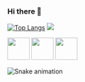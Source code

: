 ### Hi there 👋

<!--
**anabscruz/anabscruz** is a ✨ _special_ ✨ repository because its `README.md` (this file) appears on your GitHub profile.

Here are some ideas to get you started:

- 🔭 I’m currently working on ...
- 🌱 I’m currently learning ...
- 👯 I’m looking to collaborate on ...
- 🤔 I’m looking for help with ...
- 💬 Ask me about ...
- 📫 How to reach me: ...
- 😄 Pronouns: ...
- ⚡ Fun fact: ...
-->

[![Top Langs](https://github-readme-stats.vercel.app/api/top-langs/?username=anabscruz&theme=dark&layout=compact)](https://github.com/anabscruz/github-readme-stats)
<img src="https://github-readme-stats.vercel.app/api?username=anabscruz&show_icons=true&theme=dark"/>

<div>
  <img src="https://cdn.jsdelivr.net/gh/devicons/devicon/icons/react/react-original.svg" style="height: 50px; width: 50px;" />
  <img src="https://cdn.jsdelivr.net/gh/devicons/devicon/icons/javascript/javascript-original.svg" style="height: 50px; width: 50px;" />
  <img src="https://cdn.jsdelivr.net/gh/devicons/devicon/icons/jest/jest-plain.svg" style="height: 50px; width: 50px" />
</div>

![Snake animation](https://github.com/anabscruz/anabscruz/blob/output/github-contribution-grid-snake.svg)
